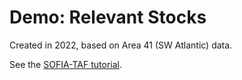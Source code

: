 # Demo: Relevant Stocks

Created in 2022, based on Area 41 (SW Atlantic) data.

See the [SOFIA-TAF
tutorial](https://github.com/sofia-taf/doc/blob/main/sofia_taf_tutorial.md).
